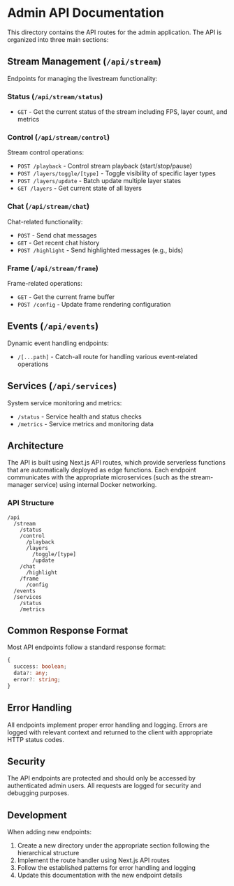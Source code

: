 # Admin API Documentation

This directory contains the API routes for the admin application. The API is organized into three main sections:

## Stream Management (`/api/stream`)

Endpoints for managing the livestream functionality:

### Status (`/api/stream/status`)
- `GET` - Get the current status of the stream including FPS, layer count, and metrics

### Control (`/api/stream/control`)
Stream control operations:
- `POST /playback` - Control stream playback (start/stop/pause)
- `POST /layers/toggle/[type]` - Toggle visibility of specific layer types
- `POST /layers/update` - Batch update multiple layer states
- `GET /layers` - Get current state of all layers

### Chat (`/api/stream/chat`)
Chat-related functionality:
- `POST` - Send chat messages
- `GET` - Get recent chat history
- `POST /highlight` - Send highlighted messages (e.g., bids)

### Frame (`/api/stream/frame`)
Frame-related operations:
- `GET` - Get the current frame buffer
- `POST /config` - Update frame rendering configuration

## Events (`/api/events`)

Dynamic event handling endpoints:

- `/[...path]` - Catch-all route for handling various event-related operations

## Services (`/api/services`)

System service monitoring and metrics:

- `/status` - Service health and status checks
- `/metrics` - Service metrics and monitoring data

## Architecture

The API is built using Next.js API routes, which provide serverless functions that are automatically deployed as edge functions. Each endpoint communicates with the appropriate microservices (such as the stream-manager service) using internal Docker networking.

### API Structure
```
/api
  /stream
    /status
    /control
      /playback
      /layers
        /toggle/[type]
        /update
    /chat
      /highlight
    /frame
      /config
  /events
  /services
    /status
    /metrics
```

## Common Response Format

Most API endpoints follow a standard response format:

```typescript
{
  success: boolean;
  data?: any;
  error?: string;
}
```

## Error Handling

All endpoints implement proper error handling and logging. Errors are logged with relevant context and returned to the client with appropriate HTTP status codes.

## Security

The API endpoints are protected and should only be accessed by authenticated admin users. All requests are logged for security and debugging purposes.

## Development

When adding new endpoints:
1. Create a new directory under the appropriate section following the hierarchical structure
2. Implement the route handler using Next.js API routes
3. Follow the established patterns for error handling and logging
4. Update this documentation with the new endpoint details 